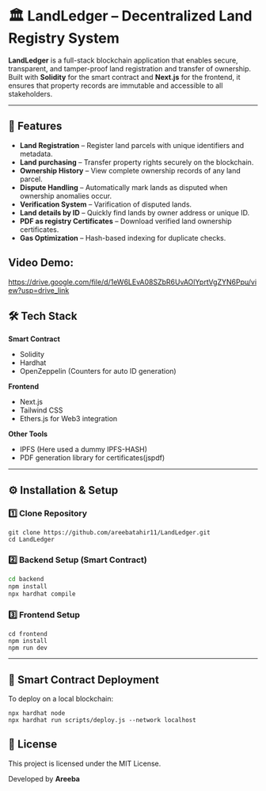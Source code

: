 # 🏛️ LandLedger – Decentralized Land Registry System

**LandLedger** is a full-stack blockchain application that enables secure, transparent, and tamper-proof land registration and transfer of ownership.  
Built with **Solidity** for the smart contract and **Next.js** for the frontend, it ensures that property records are immutable and accessible to all stakeholders.

---
## 🚀 Features

- **Land Registration** – Register land parcels with unique identifiers and metadata.
- **Land purchasing** – Transfer property rights securely on the blockchain.
- **Ownership History** – View complete ownership records of any land parcel.
- **Dispute Handling** – Automatically mark lands as disputed when ownership anomalies occur.
- **Verification System** – Varification of disputed lands.
- **Land details by ID** – Quickly find lands by owner address or unique ID.
- **PDF as registry Certificates** – Download verified land ownership certificates.
- **Gas Optimization** – Hash-based indexing for duplicate checks.

Video Demo:
---
https://drive.google.com/file/d/1eW6LEvA08SZbR6UvAOlYprtVgZYN6Ppu/view?usp=drive_link

## 🛠️ Tech Stack

**Smart Contract**  
- Solidity  
- Hardhat  
- OpenZeppelin (Counters for auto ID generation)

**Frontend**  
- Next.js  
- Tailwind CSS  
- Ethers.js for Web3 integration

**Other Tools**  
- IPFS (Here used a dummy IPFS-HASH)  
- PDF generation library for certificates(jspdf)


---

## ⚙️ Installation & Setup

### 1️⃣ Clone Repository
```
git clone https://github.com/areebatahir11/LandLedger.git
cd LandLedger
````

### 2️⃣ Backend Setup (Smart Contract)

```bash
cd backend
npm install
npx hardhat compile
```

### 3️⃣ Frontend Setup

```
cd frontend
npm install
npm run dev
```

---

## 🔗 Smart Contract Deployment

To deploy on a local blockchain:

```
npx hardhat node
npx hardhat run scripts/deploy.js --network localhost
```

## 📜 License

This project is licensed under the MIT License.

Developed by **Areeba**


